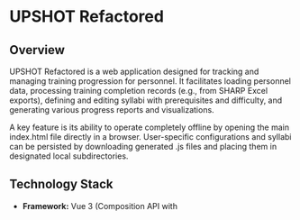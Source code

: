 # UPSHOT Refactored

## Overview

UPSHOT Refactored is a web application designed for tracking and managing training progression for personnel. It facilitates loading personnel data, processing training completion records (e.g., from SHARP Excel exports), defining and editing syllabi with prerequisites and difficulty, and generating various progress reports and visualizations.

A key feature is its ability to operate completely offline by opening the main index.html file directly in a browser. User-specific configurations and syllabi can be persisted by downloading generated .js files and placing them in designated local subdirectories.

## Technology Stack

* **Framework:** Vue 3 (Composition API with <script setup lang="ts">)
* **State Management:** Pinia
* **Language:** TypeScript
* **Styling:** Tailwind CSS
* **Build Tool:** Vue CLI
* **Excel Processing:** SheetJS (xlsx)
* **Charting:** Chart.js
* **File Saving:** file-saver

## Project Directory Structure
upshot-vue-refactor/
├── public/                      # Static assets (favicon, example user files)
│   ├── index.html
│   └── example_app_config.js  # Example structure for app config persistence
│   └── example_syllabi_data.js # Example structure for syllabi persistence
├── src/
│   ├── assets/                  # Static assets processed by build tool (CSS)
│   │   └── css/
│   │       └── tailwind.css
│   ├── components/              # Reusable Vue components
│   │   ├── ui/                  # Generic UI elements (BaseButton, BaseModal, etc.)
│   │   ├── specific/            # Application-specific components
│   │   └── layout/              # Layout components (AppLayout)
│   ├── config/                  # Static, built-in configurations and defaults
│   │   ├── appConfigDefaults.ts
│   │   └── syllabiDefaults.ts
│   ├── core/                    # Core business logic, services (non-Vue specific)
│   │   ├── excelProcessorService.ts
│   │   ├── syllabusLogicService.ts
│   │   ├── trainingLogicService.ts
│   │   ├── reportGeneratorService.ts # Logic to prepare structured data for reports
│   │   └── fileHandlerService.ts
│   ├── stores/                  # Pinia state management stores
│   │   ├── (various .ts files for each data domain: appConfig, syllabi, personnel, progress, ui, flightHours)
│   ├── types/                   # TypeScript interfaces and type definitions
│   │   ├── (various .ts files for each data domain)
│   ├── utils/                   # Generic, reusable utility functions
│   │   ├── dateUtils.ts
│   │   ├── loggingService.ts
│   │   └── (others like arrayUtils, nameMatcher)
│   ├── App.vue                  # Root Vue component
│   └── main.ts                  # App initialization
├── tailwind.config.js           # Or tailwind.config.cjs / .mjs
├── postcss.config.js            # Or postcss.config.cjs / .mjs
├── vue.config.js                # Vue CLI configuration (e.g., publicPath: './')
├── tsconfig.json
└── package.json

## Setup & Running the Project 

**Prerequisites:**
* Node.js (LTS version recommended, e.g., v18, v20, v22)
* npm (v8+) or yarn
* Vue CLI (@vue/cli) installed globally (optional, but useful for some commands: npm install -g @vue/cli)

**Initial Setup:**
1.  **Clone the repository:**
    bash
    git clone <repository-url> upshot-vue-refactor
    cd upshot-vue-refactor
    
2.  **Install dependencies:**
    bash
    npm install
    # or
    yarn install
    
    *(The setup_custom_structure.py script is a utility for initial scaffolding if starting from a bare Vue CLI project or to recreate the custom directory structure. It's generally not needed after cloning unless specified by the project maintainer for a reset.)*

**Development Server:**
bash
npm run serve

## Key Features

* **Syllabus Management:** User-defined and editable syllabi (PQS & Events) with prerequisites, difficulty, and waiver options. Supports loading from/downloading to local user_syllabi.js.
* **Personnel Management:** Manage lists of upgraders, their start dates, and assigned syllabi. Supports import from/export to user-managed Excel files.
* **Training Record Processing:** Upload and process SHARP Excel reports to track PQS/Event completions. Handles dynamic event columns and infers active ACTC levels.
* **Multi-Position Analysis:** Load and analyze data for multiple positions (Pilot, NFO, EWO, AAW) simultaneously.
* **Progress Tracking & Projections:** Advanced calculations factoring in event difficulty, waivers, and PQS progression rules (e.g., L(X) PQS completion enables L(X+100) PQS start).
* **Reporting & Visualizations:** Generates various reports (squadron summaries, individual feedback, priority lists) and charts (progress curves). Aims to produce structured data for potential LLM-based report generation.
* **User-Editable Application Configuration:** Global settings (e.g., curve deadlines) managed by the user, persistent via a local user_config.js file.
* **Flight Hours Module:** Dedicated functionality for tracking pilot flight hours (details TBD based on data source research).
* **Robust Logging & Error Handling:** Comprehensive logging, user-friendly error notifications, and a downloadable debug report for troubleshooting.
* **Offline First:** Designed to be fully functional when index.html is opened directly from the filesystem.

## Report Generation

Reports are a core output of UPSHOT. The general workflow is:

1.  **Data Aggregation:** Relevant data is pulled from Pinia stores (personnelStore, progressStore, syllabiStore, appConfigStore).
2.  **Structured Data Preparation:** The src/core/reportGeneratorService.ts contains functions that take the aggregated data and transform it into well-structured JavaScript objects or arrays. This prepared data is designed to be easily consumable by UI components and, for specific reports like the "Multi-Track Monthly Report," formatted for potential input to an LLM.
3.  **UI Display:** Vue components located in src/components/specific/reports/ subscribe to the prepared report data (often via a store getter or by triggering an action that uses the reportGeneratorService). These components are responsible for rendering the data into user-friendly tables, summaries, or lists using Vue templates and Tailwind CSS.
4.  **Triggering Generation:** Users can trigger report generation through UI elements (e.g., buttons, dropdowns to select report type, personnel, or date ranges). These interactions typically call actions in Pinia stores that orchestrate the data preparation and update the state that report components are watching.

## Offline Usage & Data Persistence

This application is designed to run without an internet connection.

* **Application Files:** Run by opening dist/index.html.
* **User-Managed Persistent Data** (config and syllabi folders next to index.html):
    * ./config/user_config.js: For custom app settings. Create by downloading from app, renaming to user_config.js, and placing here.
    * ./syllabi/user_syllabi.js: For custom syllabi. Create by downloading from app, renaming to user_syllabi.js, and placing here.
    * The app loads these on startup if present, otherwise uses internal defaults.
* **Session Data (Uploads):** SHARP training reports and Personnel lists are uploaded per session.

## Help & Contact

A help section/modal within the application will provide:

* Usage instructions and data formatting guidelines for SHARP and Personnel files.
* Troubleshooting tips for common issues.
* Instructions on how to use the configuration and syllabi download/load features.
* Information on how to download the debug log for reporting issues.
* Contact information for the development team.


# UPSHOT Refactored - Development Checklist

## Phase 0: Project Setup & Foundation
* [X] Create Vue 3 + TypeScript project using Vue CLI (vue create upshot-vue-refactor). (Primary Developer)
* [X] Select Vue 3, TypeScript, Pinia, Router (optional), Linter.
* [X] For developers cloning: git clone ..., cd ..., npm install.
* [X] Add Tailwind CSS (vue add tailwind or manual setup).
* [X] Run Python script setup_custom_structure.py *if needed* to ensure custom directory structure. (Primary Developer / Verify on Clone)
* [X] Install/verify core dependencies: pinia, xlsx, file-saver, chart.js, @types/file-saver.
* [X] Manually update/verify src/main.ts (Pinia, global CSS, logging, global error handlers).
* [X] Manually update/verify src/App.vue (use AppLayout, global UI: notifications, error display, beforeunload).
* [X] Verify/create vue.config.js for publicPath: './'.
* [X] Confirm basic app runs (npm run serve) and builds for offline (npm run build).

## Phase 1: Core Types, Logging & UI Store
* [X] Finalize and implement TypeScript interfaces in src/types/.
    * [X] appConfigTypes.ts
    * [X] syllabiTypes.ts (Syllabus, Requirement - with difficulty, isDefaultWaived)
    * [X] crypto backbone anonymizer.ts (Functions to prevent PII from going to the LLM)
    * [X] personnelTypes.ts (Upgrader, CompletedItemRecord)
    * [X] reportTypes.ts (Structures for UI display and LLM-compatible output)
    * [X] flightHoursTypes.ts (initial stubs)
    * [X] commonTypes.ts (AppNotification, etc.)
* [X] Implement src/utils/loggingService.ts (including enhanced debug report content).
* [ ] Implement src/stores/uiStore.ts (notifications, global loading, critical error display).
* [ ] Implement and integrate AppNotifications.vue and CriticalErrorDisplay.vue.

## Phase 2: Application Configuration System
* [ ] Implement src/config/appConfigDefaults.ts.
* [ ] Implement src/stores/appConfigStore.ts (load from window.UPSHOT_USER_APP_CONFIG or defaults, download action, dirty flag).
* [ ] Create src/components/specific/ConfigEditor.vue.
* [ ] Add UI for "Download App Config" & user instructions for persistence.

## Phase 3: Syllabus Management
* [ ] Implement src/config/syllabiDefaults.ts.
* [ ] Implement src/stores/syllabiStore.ts (load from window.UPSHOT_USER_SYLLABI or defaults, CRUD, download, dirty flag).
* [ ] Develop src/components/specific/SyllabusManager/ components.
* [ ] Add UI for "Download Syllabi" & user instructions for persistence.
* [ ] (Stretch) Logic for creating new syllabi from SHARP Excel format.

## Phase 4: Personnel Management
* [ ] Implement src/stores/personnelStore.ts.
* [ ] Enhance src/core/excelProcessorService.ts for Personnel Excel files.
* [ ] Action in personnelStore.ts to loadPersonnelFromFile(file: File).
* [ ] Develop src/components/specific/PersonnelManager/ components.
* [ ] Implement "Download Personnel Data as Excel".
* [ ] Implement src/utils/nameMatcher.ts.

## Phase 5: Training Record Processing (SHARP Data)
* [ ] Enhance excelProcessorService.ts for SHARP "Date Completed" sheets (dynamic events, ACTC level columns).
* [ ] Implement/Refine src/stores/progressStore.ts:
    * [ ] Action loadAndProcessSharpFile(positionKey: string, file: File).
        * [ ] Use excelProcessorService, personnelStore, nameMatcher.ts, syllabiStore.
        * [ ] Implement logic for derivedPqsWorkingLevel & derivedEventsWorkingLevel (including "L(X) PQS complete -> L(X+100) PQS eligible" rule).
        * [ ] Store completion data.
* [ ] UI for uploading SHARP files, specifying positionKey.

## Phase 6: Core Calculations & Utilities
* [ ] Fully implement src/utils/dateUtils.ts.
* [ ] Implement src/core/trainingLogicService.ts (progress metrics, projections, difficulty factoring, priority, readiness).
* [ ] Implement src/core/syllabusLogicService.ts (prerequisite resolution, waiver logic).
* [ ] Integrate calls within progressStore actions.

## Phase 7: Reports & Visualizations
* [ ] **Define Data Structures for Reports:** Finalize structures in src/types/reportTypes.ts for both UI display and LLM-compatible JSON output.
* [ ] **Implement src/core/reportGeneratorService.ts:**
    * [ ] Function to generate LLMMultiTrackMonthlyReport data.
    * [ ] Functions for other specific reports (priority, individual summary, training plans), returning structured data.
* [ ] **Develop Vue Report Components** in src/components/specific/reports/:
    * [ ] Components to consume structured data from reportGeneratorService (via stores) and render it.
    * [ ] Examples: SummaryReportView.vue, IndividualReportView.vue, MultiTrackMonthlyDisplay.vue.
* [ ] **Implement UI for Report Generation:**
    * [ ] Controls for users to select report types, relevant personnel/positions/levels, date ranges.
    * [ ] Buttons to trigger report generation and display.
    * [ ] Option to "Download Report Data for LLM" (downloads the JSON from reportGeneratorService).
* [ ] Develop Vue chart components in src/components/specific/charts/ (e.g., ProgressChart.vue) using Chart.js.

## Phase 8: Flight Hours Module
* [ ] (Pending details on data source from user)
* [ ] Define types in src/types/flightHoursTypes.ts.
* [ ] Implement src/stores/flightHoursStore.ts.
* [ ] Add Excel parsing for flight hours to excelProcessorService.ts.
* [ ] Implement calculation logic.
* [ ] Create UI components in src/components/specific/flightHours/.

## Phase 9: UI Finalization & Support Features
* [ ] Implement src/components/ui/BaseTooltip.vue (or chosen solution) and apply widely.
* [ ] Create HelpModal.vue or HelpView.vue with content and contact info.
* [ ] Add "Help" button/link to AppLayout.vue.
* [ ] Thorough UI/UX review.

## Phase 10: Testing & Deployment Preparation
* [ ] Comprehensive testing.
* [ ] Rigorous offline functionality testing.
* [ ] Test user-managed file loading (user_config.js, user_syllabi.js).
* [ ] Test error handling and log export.
* [ ] Prepare final user instructions.